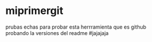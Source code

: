 # miprimergit
prubas echas para probar esta herrramienta que es github  
probando la versiones del readme #jajajaja
